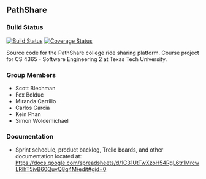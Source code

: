 ## PathShare

### Build Status
[![Build Status](https://travis-ci.org/PathShare/pathshare.svg?branch=master)](https://travis-ci.org/PathShare/pathshare)
[![Coverage Status](https://coveralls.io/repos/github/PathShare/pathshare/badge.svg?branch=master)](https://coveralls.io/github/PathShare/pathshare?branch=master)

Source code for the PathShare college ride sharing platform. Course project for CS 4365 - Software Engineering 2 at Texas Tech University.

### Group Members
  - Scott Blechman
  - Fox Bolduc
  - Miranda Carrillo
  - Carlos Garcia
  - Kein Phan
  - Simon Woldemichael


### Documentation
  - Sprint schedule, product backlog, Trello boards, and other documentation located at: https://docs.google.com/spreadsheets/d/1C31UtTwXzoH54RgL6tr1MrcwLRlhT5ivB60QuvQ8q4M/edit#gid=0
